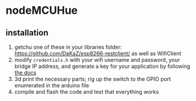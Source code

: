 # nodeMCUHue

## installation

1. getchu one of these in your libraries folder: https://github.com/DaKaZ/esp8266-restclient/ as well as WifiClient
2. modify `credentials.h` with your wifi username and password, your bridge IP address, and generate a key for your application by following [the docs](https://www.developers.meethue.com/documentation/getting-started)
3. 3d print the necessary parts; rig up the switch to the GPIO port enumerated in the arduino file
4. compile and flash the code and test that everything works
